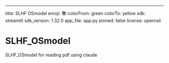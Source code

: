 ---
title: SLHF OSmodel
emoji: 📚
colorFrom: green
colorTo: yellow
sdk: streamlit
sdk_version: 1.32.0
app_file: app.py
pinned: false
license: openrail

# SLHF_OSmodel

SLHF_OSmodel for reading pdf using claude

